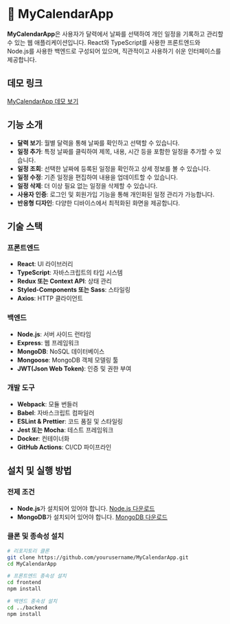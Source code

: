 # 📅 MyCalendarApp

**MyCalendarApp**은 사용자가 달력에서 날짜를 선택하여 개인 일정을 기록하고 관리할 수 있는 웹 애플리케이션입니다. React와 TypeScript를 사용한 프론트엔드와 Node.js를 사용한 백엔드로 구성되어 있으며, 직관적이고 사용하기 쉬운 인터페이스를 제공합니다.

## 데모 링크

[MyCalendarApp 데모 보기](https://your-demo-link.com)

## 기능 소개

- **달력 보기**: 월별 달력을 통해 날짜를 확인하고 선택할 수 있습니다.
- **일정 추가**: 특정 날짜를 클릭하여 제목, 내용, 시간 등을 포함한 일정을 추가할 수 있습니다.
- **일정 조회**: 선택한 날짜에 등록된 일정을 확인하고 상세 정보를 볼 수 있습니다.
- **일정 수정**: 기존 일정을 편집하여 내용을 업데이트할 수 있습니다.
- **일정 삭제**: 더 이상 필요 없는 일정을 삭제할 수 있습니다.
- **사용자 인증**: 로그인 및 회원가입 기능을 통해 개인화된 일정 관리가 가능합니다.
- **반응형 디자인**: 다양한 디바이스에서 최적화된 화면을 제공합니다.

## 기술 스택

### 프론트엔드

- **React**: UI 라이브러리
- **TypeScript**: 자바스크립트의 타입 시스템
- **Redux 또는 Context API**: 상태 관리
- **Styled-Components 또는 Sass**: 스타일링
- **Axios**: HTTP 클라이언트

### 백엔드

- **Node.js**: 서버 사이드 런타임
- **Express**: 웹 프레임워크
- **MongoDB**: NoSQL 데이터베이스
- **Mongoose**: MongoDB 객체 모델링 툴
- **JWT(Json Web Token)**: 인증 및 권한 부여

### 개발 도구

- **Webpack**: 모듈 번들러
- **Babel**: 자바스크립트 컴파일러
- **ESLint & Prettier**: 코드 품질 및 스타일링
- **Jest 또는 Mocha**: 테스트 프레임워크
- **Docker**: 컨테이너화
- **GitHub Actions**: CI/CD 파이프라인

## 설치 및 실행 방법

### 전제 조건

- **Node.js**가 설치되어 있어야 합니다. [Node.js 다운로드](https://nodejs.org/)
- **MongoDB**가 설치되어 있어야 합니다. [MongoDB 다운로드](https://www.mongodb.com/try/download/community)

### 클론 및 종속성 설치

```bash
# 리포지토리 클론
git clone https://github.com/yourusername/MyCalendarApp.git
cd MyCalendarApp

# 프론트엔드 종속성 설치
cd frontend
npm install

# 백엔드 종속성 설치
cd ../backend
npm install
```
